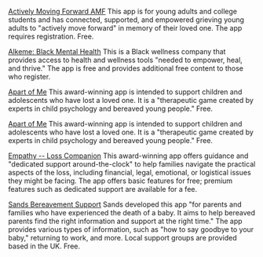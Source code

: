 [Actively Moving Forward AMF](https://apps.apple.com/us/app/actively-moving-forward-amf/id1491832811)
This app is for young adults and college students and has connected,
supported, and empowered grieving young adults to "actively move
forward" in memory of their loved one. The app requires registration.
Free.

[Alkeme: Black Mental Health](https://apps.apple.com/us/app/alkeme-black-mental-health/id1597094313)
This is a Black wellness company that provides access to health and
wellness tools "needed to empower, heal, and thrive." The app is free
and provides additional free content to those who register.

[Apart of Me](https://apps.apple.com/us/app/apart-of-me/id1170153160)
This award-winning app is intended to support children and adolescents
who have lost a loved one. It is a "therapeutic game created by experts
in child psychology and bereaved young people." Free.

[Apart of Me](https://apps.apple.com/us/app/apart-of-me/id1170153160)
This award-winning app is intended to support children and adolescents
who have lost a loved one. It is a "therapeutic game created by experts
in child psychology and bereaved young people." Free.

[Empathy -- Loss Companion](https://play.google.com/store/apps/details?id=com.empathy.companion)
This award-winning app offers guidance and "dedicated support
around-the-clock" to help families navigate the practical aspects of the
loss, including financial, legal, emotional, or logistical issues they
might be facing. The app offers basic features for free; premium
features such as dedicated support are available for a fee.

[Sands Bereavement Support](https://www.sands.org.uk/support-you/how-we-offer-support/sands-bereavement-support-app)
Sands developed this app "for parents and families who have experienced
the death of a baby. It aims to help bereaved parents find the right
information and support at the right time." The app provides various
types of information, such as "how to say goodbye to your baby,"
returning to work, and more. Local support groups are provided based in
the UK. Free.
